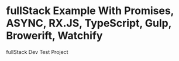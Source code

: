 # fullStack Example With Promises, ASYNC, RX.JS, TypeScript, Gulp, Browerift, Watchify
 fullStack Dev Test Project
